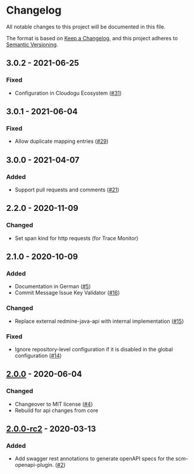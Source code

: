 # Changelog
All notable changes to this project will be documented in this file.

The format is based on [Keep a Changelog](https://keepachangelog.com/en/1.0.0/),
and this project adheres to [Semantic Versioning](https://semver.org/spec/v2.0.0.html).

## 3.0.2 - 2021-06-25
### Fixed
- Configuration in Cloudogu Ecosystem ([#31](https://github.com/scm-manager/scm-redmine-plugin/pull/31))

## 3.0.1 - 2021-06-04
### Fixed
- Allow duplicate mapping entries ([#29](https://github.com/scm-manager/scm-redmine-plugin/pull/29))

## 3.0.0 - 2021-04-07
### Added
- Support pull requests and comments ([#21](https://github.com/scm-manager/scm-redmine-plugin/pull/21))

## 2.2.0 - 2020-11-09
### Changed
- Set span kind for http requests (for Trace Monitor)

## 2.1.0 - 2020-10-09
### Added
- Documentation in German ([#5](https://github.com/scm-manager/scm-redmine-plugin/pull/5))
- Commit Message Issue Key Validator ([#16](https://github.com/scm-manager/scm-redmine-plugin/pull/16))

### Changed
- Replace external redmine-java-api with internal implementation ([#15](https://github.com/scm-manager/scm-redmine-plugin/pull/15))

### Fixed
- Ignore repository-level configuration if it is disabled in the global configuration ([#14](https://github.com/scm-manager/scm-redmine-plugin/pull/14))

## [2.0.0] - 2020-06-04
### Changed
- Changeover to MIT license ([#4](https://github.com/scm-manager/scm-redmine-plugin/pull/4))
- Rebuild for api changes from core

## [2.0.0-rc2] - 2020-03-13
### Added
- Add swagger rest annotations to generate openAPI specs for the scm-openapi-plugin. ([#2](https://github.com/scm-manager/scm-redmine-plugin/pull/2))

[2.0.0]: https://github.com/scm-manager/scm-redmine-plugin/releases/tag/2.0.0
[2.0.0-rc2]: https://github.com/scm-manager/scm-redmine-plugin/releases/tag/2.0.0-rc2
